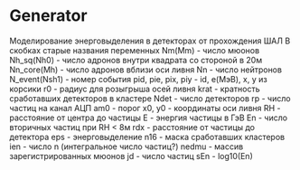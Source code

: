 # Generator
Моделирование энерговыделения в детекторах от прохождения ШАЛ
В скобках старые названия переменных
Nm(Mm) - число мюонов
Nh_sq(Nh0) - число адронов внутри квадрата со стороной в 20м
Nn_core(Mh) - число адронов вблизи оси ливня
Nn - число нейтронов
N_event(Nsh1) - номер события
pid, pie, pix, piy - id, e(МэВ), x, y из корсики
r0 - радиус для розыгрыша осей ливня
krat - кратность сработавших детекторов в кластере
Ndet - число детекторов
rp - число частиц на канал АЦП
am0 - порог
x0, y0 - координаты оси ливня
RH - расстояние от центра до частицы
E - энергия частицы в ГэВ
En - число вторичных частиц при RH < 8м
rdx - расстояние от частицы до детектора
eps - энерговыделение
n16 - маска сработавших кластеров
ien - число n (интегральное число частиц?)
nedmu - массив зарегистрированных мюонов
jd - число частиц
sEn - log10(En)
